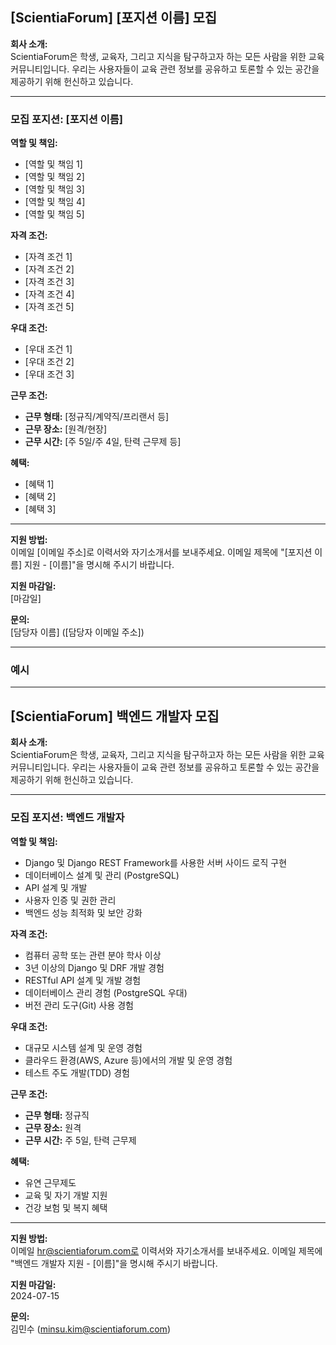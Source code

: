 ## [ScientiaForum] [포지션 이름] 모집

**회사 소개:**  
ScientiaForum은 학생, 교육자, 그리고 지식을 탐구하고자 하는 모든 사람을 위한 교육 커뮤니티입니다. 우리는 사용자들이 교육 관련 정보를 공유하고 토론할 수 있는 공간을 제공하기 위해 헌신하고 있습니다.

---

### 모집 포지션: [포지션 이름]

**역할 및 책임:**
- [역할 및 책임 1]
- [역할 및 책임 2]
- [역할 및 책임 3]
- [역할 및 책임 4]
- [역할 및 책임 5]

**자격 조건:**
- [자격 조건 1]
- [자격 조건 2]
- [자격 조건 3]
- [자격 조건 4]
- [자격 조건 5]

**우대 조건:**
- [우대 조건 1]
- [우대 조건 2]
- [우대 조건 3]

**근무 조건:**
- **근무 형태:** [정규직/계약직/프리랜서 등]
- **근무 장소:** [원격/현장]
- **근무 시간:** [주 5일/주 4일, 탄력 근무제 등]

**혜택:**
- [혜택 1]
- [혜택 2]
- [혜택 3]

---

**지원 방법:**  
이메일 [이메일 주소]로 이력서와 자기소개서를 보내주세요. 이메일 제목에 "[포지션 이름] 지원 - [이름]"을 명시해 주시기 바랍니다.

**지원 마감일:**  
[마감일]

**문의:**  
[담당자 이름] ([담당자 이메일 주소])

---

### 예시

---

## [ScientiaForum] 백엔드 개발자 모집

**회사 소개:**  
ScientiaForum은 학생, 교육자, 그리고 지식을 탐구하고자 하는 모든 사람을 위한 교육 커뮤니티입니다. 우리는 사용자들이 교육 관련 정보를 공유하고 토론할 수 있는 공간을 제공하기 위해 헌신하고 있습니다.

---

### 모집 포지션: 백엔드 개발자

**역할 및 책임:**
- Django 및 Django REST Framework를 사용한 서버 사이드 로직 구현
- 데이터베이스 설계 및 관리 (PostgreSQL)
- API 설계 및 개발
- 사용자 인증 및 권한 관리
- 백엔드 성능 최적화 및 보안 강화

**자격 조건:**
- 컴퓨터 공학 또는 관련 분야 학사 이상
- 3년 이상의 Django 및 DRF 개발 경험
- RESTful API 설계 및 개발 경험
- 데이터베이스 관리 경험 (PostgreSQL 우대)
- 버전 관리 도구(Git) 사용 경험

**우대 조건:**
- 대규모 시스템 설계 및 운영 경험
- 클라우드 환경(AWS, Azure 등)에서의 개발 및 운영 경험
- 테스트 주도 개발(TDD) 경험

**근무 조건:**
- **근무 형태:** 정규직
- **근무 장소:** 원격
- **근무 시간:** 주 5일, 탄력 근무제

**혜택:**
- 유연 근무제도
- 교육 및 자기 개발 지원
- 건강 보험 및 복지 혜택

---

**지원 방법:**  
이메일 hr@scientiaforum.com로 이력서와 자기소개서를 보내주세요. 이메일 제목에 "백엔드 개발자 지원 - [이름]"을 명시해 주시기 바랍니다.

**지원 마감일:**  
2024-07-15

**문의:**  
김민수 (minsu.kim@scientiaforum.com)

